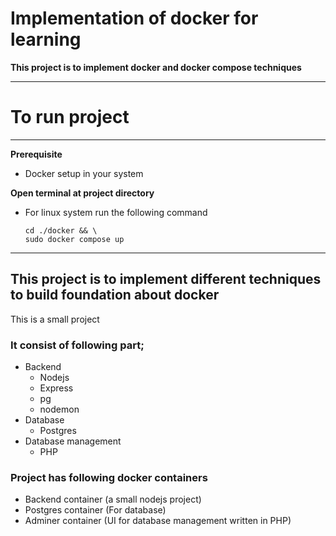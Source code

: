 # Implementation of docker for learning
**This project is to implement docker and docker compose techniques**

***


# To run project
***
**Prerequisite**
- Docker setup in your system

**Open terminal at project directory**

- For linux system run the following command

      cd ./docker && \
      sudo docker compose up

***

## This project is to implement different techniques to build foundation about docker 

This is a small project
### It consist of following part;
- Backend
    - Nodejs
    - Express
    - pg
    - nodemon
- Database
    - Postgres
- Database management
    - PHP

### Project has following docker containers
- Backend container (a small nodejs project)
- Postgres container (For database)
- Adminer container (UI for database management written in PHP)




